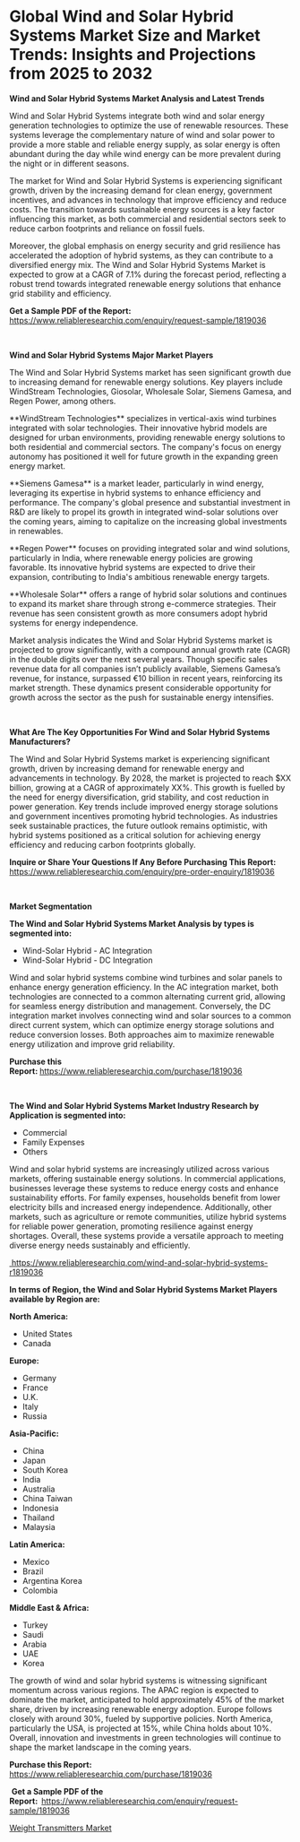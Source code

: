 <p><h1>Global Wind and Solar Hybrid Systems Market Size and Market Trends: Insights and Projections from 2025 to 2032</h1></p><p><strong>Wind and Solar Hybrid Systems Market Analysis and Latest Trends</strong></p>
<p><p>Wind and Solar Hybrid Systems integrate both wind and solar energy generation technologies to optimize the use of renewable resources. These systems leverage the complementary nature of wind and solar power to provide a more stable and reliable energy supply, as solar energy is often abundant during the day while wind energy can be more prevalent during the night or in different seasons. </p><p>The market for Wind and Solar Hybrid Systems is experiencing significant growth, driven by the increasing demand for clean energy, government incentives, and advances in technology that improve efficiency and reduce costs. The transition towards sustainable energy sources is a key factor influencing this market, as both commercial and residential sectors seek to reduce carbon footprints and reliance on fossil fuels.</p><p>Moreover, the global emphasis on energy security and grid resilience has accelerated the adoption of hybrid systems, as they can contribute to a diversified energy mix. The Wind and Solar Hybrid Systems Market is expected to grow at a CAGR of 7.1% during the forecast period, reflecting a robust trend towards integrated renewable energy solutions that enhance grid stability and efficiency.</p></p>
<p><strong>Get a Sample PDF of the Report:&nbsp;</strong> <a href="https://www.reliableresearchiq.com/enquiry/request-sample/1819036?utm_campaign=2249&utm_medium=2&utm_source=Github&utm_content=ia&utm_term=10022025&utm_id=wind-and-solar-hybrid-systems">https://www.reliableresearchiq.com/enquiry/request-sample/1819036</a></p>
<p>&nbsp;</p>
<p><strong>Wind and Solar Hybrid Systems Major Market Players</strong></p>
<p><p>The Wind and Solar Hybrid Systems market has seen significant growth due to increasing demand for renewable energy solutions. Key players include WindStream Technologies, Giosolar, Wholesale Solar, Siemens Gamesa, and Regen Power, among others.</p><p>**WindStream Technologies** specializes in vertical-axis wind turbines integrated with solar technologies. Their innovative hybrid models are designed for urban environments, providing renewable energy solutions to both residential and commercial sectors. The company's focus on energy autonomy has positioned it well for future growth in the expanding green energy market.</p><p>**Siemens Gamesa** is a market leader, particularly in wind energy, leveraging its expertise in hybrid systems to enhance efficiency and performance. The company's global presence and substantial investment in R&D are likely to propel its growth in integrated wind-solar solutions over the coming years, aiming to capitalize on the increasing global investments in renewables.</p><p>**Regen Power** focuses on providing integrated solar and wind solutions, particularly in India, where renewable energy policies are growing favorable. Its innovative hybrid systems are expected to drive their expansion, contributing to India's ambitious renewable energy targets.</p><p>**Wholesale Solar** offers a range of hybrid solar solutions and continues to expand its market share through strong e-commerce strategies. Their revenue has seen consistent growth as more consumers adopt hybrid systems for energy independence.</p><p>Market analysis indicates the Wind and Solar Hybrid Systems market is projected to grow significantly, with a compound annual growth rate (CAGR) in the double digits over the next several years. Though specific sales revenue data for all companies isn’t publicly available, Siemens Gamesa’s revenue, for instance, surpassed €10 billion in recent years, reinforcing its market strength. These dynamics present considerable opportunity for growth across the sector as the push for sustainable energy intensifies.</p></p>
<p>&nbsp;</p>
<p><strong>What Are The Key Opportunities For Wind and Solar Hybrid Systems Manufacturers?</strong></p>
<p><p>The Wind and Solar Hybrid Systems market is experiencing significant growth, driven by increasing demand for renewable energy and advancements in technology. By 2028, the market is projected to reach $XX billion, growing at a CAGR of approximately XX%. This growth is fuelled by the need for energy diversification, grid stability, and cost reduction in power generation. Key trends include improved energy storage solutions and government incentives promoting hybrid technologies. As industries seek sustainable practices, the future outlook remains optimistic, with hybrid systems positioned as a critical solution for achieving energy efficiency and reducing carbon footprints globally.</p></p>
<p><strong>Inquire or Share Your Questions If Any Before Purchasing This Report:</strong> <a href="https://www.reliableresearchiq.com/enquiry/pre-order-enquiry/1819036?utm_campaign=2249&utm_medium=2&utm_source=Github&utm_content=ia&utm_term=10022025&utm_id=wind-and-solar-hybrid-systems">https://www.reliableresearchiq.com/enquiry/pre-order-enquiry/1819036</a></p>
<p>&nbsp;</p>
<p><strong>Market Segmentation</strong></p>
<p><strong>The Wind and Solar Hybrid Systems Market Analysis by types is segmented into:</strong></p>
<p><ul><li>Wind-Solar Hybrid - AC Integration</li><li>Wind-Solar Hybrid - DC Integration</li></ul></p>
<p><p>Wind and solar hybrid systems combine wind turbines and solar panels to enhance energy generation efficiency. In the AC integration market, both technologies are connected to a common alternating current grid, allowing for seamless energy distribution and management. Conversely, the DC integration market involves connecting wind and solar sources to a common direct current system, which can optimize energy storage solutions and reduce conversion losses. Both approaches aim to maximize renewable energy utilization and improve grid reliability.</p></p>
<p><strong>Purchase this Report:&nbsp;</strong><a href="https://www.reliableresearchiq.com/purchase/1819036?utm_campaign=2249&utm_medium=2&utm_source=Github&utm_content=ia&utm_term=10022025&utm_id=wind-and-solar-hybrid-systems">https://www.reliableresearchiq.com/purchase/1819036</a></p>
<p>&nbsp;</p>
<p><strong>The Wind and Solar Hybrid Systems Market Industry Research by Application is segmented into:</strong></p>
<p><ul><li>Commercial</li><li>Family Expenses</li><li>Others</li></ul></p>
<p><p>Wind and solar hybrid systems are increasingly utilized across various markets, offering sustainable energy solutions. In commercial applications, businesses leverage these systems to reduce energy costs and enhance sustainability efforts. For family expenses, households benefit from lower electricity bills and increased energy independence. Additionally, other markets, such as agriculture or remote communities, utilize hybrid systems for reliable power generation, promoting resilience against energy shortages. Overall, these systems provide a versatile approach to meeting diverse energy needs sustainably and efficiently.</p></p>
<p><a href="https://www.reliableresearchiq.com/wind-and-solar-hybrid-systems-r1819036?utm_campaign=2249&utm_medium=2&utm_source=Github&utm_content=ia&utm_term=10022025&utm_id=wind-and-solar-hybrid-systems">&nbsp;https://www.reliableresearchiq.com/wind-and-solar-hybrid-systems-r1819036</a></p>
<p><strong>In terms of Region, the Wind and Solar Hybrid Systems Market Players available by Region are:</strong></p>
<p>
    <p> <strong> North America: </strong>
        <ul>
            <li>United States</li>
            <li>Canada</li>
        </ul>
        </p> 
    <p> <strong> Europe: </strong>
        <ul>
            <li>Germany</li>
            <li>France</li>
            <li>U.K.</li>
            <li>Italy</li>
            <li>Russia</li>
        </ul>
        </p> 
    <p> <strong> Asia-Pacific: </strong>
        <ul>
            <li>China</li>
            <li>Japan</li>
            <li>South Korea</li>
            <li>India</li>
            <li>Australia</li>
            <li>China Taiwan</li>
            <li>Indonesia</li>
            <li>Thailand</li>
            <li>Malaysia</li>
        </ul>
        </p> 
    <p> <strong> Latin America: </strong>
        <ul>
            <li>Mexico</li>
            <li>Brazil</li>
            <li>Argentina Korea</li>
            <li>Colombia</li>
        </ul>
        </p> 
    <p> <strong> Middle East & Africa: </strong>
        <ul>
            <li>Turkey</li>
            <li>Saudi</li>
            <li>Arabia</li>
            <li>UAE</li>
            <li>Korea</li>
        </ul>
    </p>
    </p>
<p><p>The growth of wind and solar hybrid systems is witnessing significant momentum across various regions. The APAC region is expected to dominate the market, anticipated to hold approximately 45% of the market share, driven by increasing renewable energy adoption. Europe follows closely with around 30%, fueled by supportive policies. North America, particularly the USA, is projected at 15%, while China holds about 10%. Overall, innovation and investments in green technologies will continue to shape the market landscape in the coming years.</p></p>
<p><strong>Purchase this Report: </strong><a href="https://www.reliableresearchiq.com/purchase/1819036?utm_campaign=2249&utm_medium=2&utm_source=Github&utm_content=ia&utm_term=10022025&utm_id=wind-and-solar-hybrid-systems">https://www.reliableresearchiq.com/purchase/1819036</a></p>
<p>&nbsp;<strong>Get a Sample PDF of the Report:&nbsp;&nbsp;</strong><a href="https://www.reliableresearchiq.com/enquiry/request-sample/1819036?utm_campaign=2249&utm_medium=2&utm_source=Github&utm_content=ia&utm_term=10022025&utm_id=wind-and-solar-hybrid-systems">https://www.reliableresearchiq.com/enquiry/request-sample/1819036</a></p>
<p><strong></strong></p>
<p><p><a href="https://github.com/AlisaRowe24/Market-Research-Report-List-1/blob/main/weight-transmitters-market.md?utm_campaign=2249&utm_medium=2&utm_source=Github&utm_content=ia&utm_term=10022025&utm_id=wind-and-solar-hybrid-systems">Weight Transmitters Market</a></p></p>